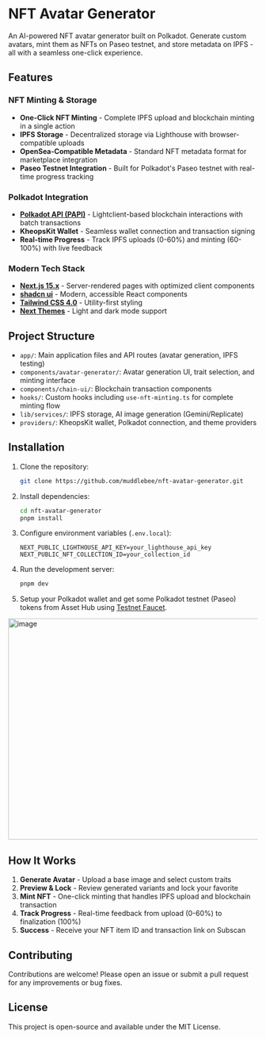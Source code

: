 # NFT Avatar Generator

An AI-powered NFT avatar generator built on Polkadot. Generate custom avatars, mint them as NFTs on Paseo testnet, and store metadata on IPFS - all with a seamless one-click experience.

## Features

### NFT Minting & Storage
- **One-Click NFT Minting** - Complete IPFS upload and blockchain minting in a single action
- **IPFS Storage** - Decentralized storage via Lighthouse with browser-compatible uploads
- **OpenSea-Compatible Metadata** - Standard NFT metadata format for marketplace integration
- **Paseo Testnet Integration** - Built for Polkadot's Paseo testnet with real-time progress tracking

### Polkadot Integration
- **[Polkadot API (PAPI)](https://papi.how)** - Lightclient-based blockchain interactions with batch transactions
- **KheopsKit Wallet** - Seamless wallet connection and transaction signing
- **Real-time Progress** - Track IPFS uploads (0-60%) and minting (60-100%) with live feedback

### Modern Tech Stack
- **[Next.js 15.x](https://nextjs.org/docs/app/getting-started)** - Server-rendered pages with optimized client components
- **[shadcn ui](https://ui.shadcn.com/)** - Modern, accessible React components
- **[Tailwind CSS 4.0](https://tailwindcss.com/)** - Utility-first styling
- **[Next Themes](https://ui.shadcn.com/docs/dark-mode/next)** - Light and dark mode support

## Project Structure

- `app/`: Main application files and API routes (avatar generation, IPFS testing)
- `components/avatar-generator/`: Avatar generation UI, trait selection, and minting interface
- `components/chain-ui/`: Blockchain transaction components
- `hooks/`: Custom hooks including `use-nft-minting.ts` for complete minting flow
- `lib/services/`: IPFS storage, AI image generation (Gemini/Replicate)
- `providers/`: KheopsKit wallet, Polkadot connection, and theme providers

## Installation

1. Clone the repository:

   ```bash
   git clone https://github.com/muddlebee/nft-avatar-generator.git
   ```

2. Install dependencies:

   ```bash
   cd nft-avatar-generator
   pnpm install
   ```

3. Configure environment variables (`.env.local`):

   ```env
   NEXT_PUBLIC_LIGHTHOUSE_API_KEY=your_lighthouse_api_key
   NEXT_PUBLIC_NFT_COLLECTION_ID=your_collection_id
   ```

4. Run the development server:

   ```bash
   pnpm dev
   ```
   
5. Setup your Polkadot wallet and get some Polkadot testnet (Paseo) tokens from Asset Hub using [Testnet Faucet](https://faucet.polkadot.io/).


<img width="567" height="446" alt="image" src="https://github.com/user-attachments/assets/227c8e62-01b9-41eb-b26a-7f2479d543ac" />


## How It Works

1. **Generate Avatar** - Upload a base image and select custom traits
2. **Preview & Lock** - Review generated variants and lock your favorite
3. **Mint NFT** - One-click minting that handles IPFS upload and blockchain transaction
4. **Track Progress** - Real-time feedback from upload (0-60%) to finalization (100%)
5. **Success** - Receive your NFT item ID and transaction link on Subscan

## Contributing

Contributions are welcome! Please open an issue or submit a pull request for any
improvements or bug fixes.

## License

This project is open-source and available under the MIT License.
